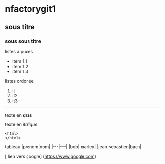 # nfactorygit1
## sous titre
### sous sous titre


listes a puces
* item 1.1
* item 1.2
* item 1.3

listes ordonée

1. it
2. it2
3. it3
---
texte en **gras**

texte en *italique*
```
<html>
</html>
```

tableau 
|prenom|nom|
|---|---|
|bob| marley|
|jean-sebastien|bach|

[ lien vers google] (https://www.google.com)
